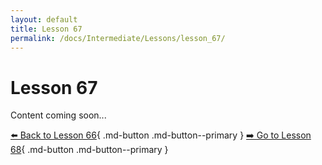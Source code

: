 ```yaml
---
layout: default
title: Lesson 67
permalink: /docs/Intermediate/Lessons/lesson_67/
---
```


# Lesson 67

Content coming soon...

[⬅️ Back to Lesson 66](lesson_66.md){ .md-button .md-button--primary }  [➡️ Go to Lesson 68](lesson_68.md){ .md-button .md-button--primary }
